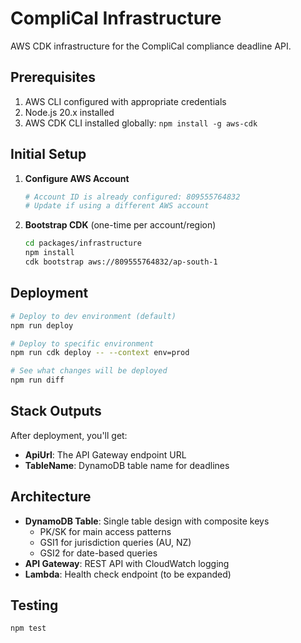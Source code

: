 # CompliCal Infrastructure

AWS CDK infrastructure for the CompliCal compliance deadline API.

## Prerequisites

1. AWS CLI configured with appropriate credentials
2. Node.js 20.x installed
3. AWS CDK CLI installed globally: `npm install -g aws-cdk`

## Initial Setup

1. **Configure AWS Account**
   ```bash
   # Account ID is already configured: 809555764832
   # Update if using a different AWS account
   ```

2. **Bootstrap CDK** (one-time per account/region)
   ```bash
   cd packages/infrastructure
   npm install
   cdk bootstrap aws://809555764832/ap-south-1
   ```

## Deployment

```bash
# Deploy to dev environment (default)
npm run deploy

# Deploy to specific environment
npm run cdk deploy -- --context env=prod

# See what changes will be deployed
npm run diff
```

## Stack Outputs

After deployment, you'll get:
- **ApiUrl**: The API Gateway endpoint URL
- **TableName**: DynamoDB table name for deadlines

## Architecture

- **DynamoDB Table**: Single table design with composite keys
  - PK/SK for main access patterns
  - GSI1 for jurisdiction queries (AU, NZ)
  - GSI2 for date-based queries
- **API Gateway**: REST API with CloudWatch logging
- **Lambda**: Health check endpoint (to be expanded)

## Testing

```bash
npm test
```